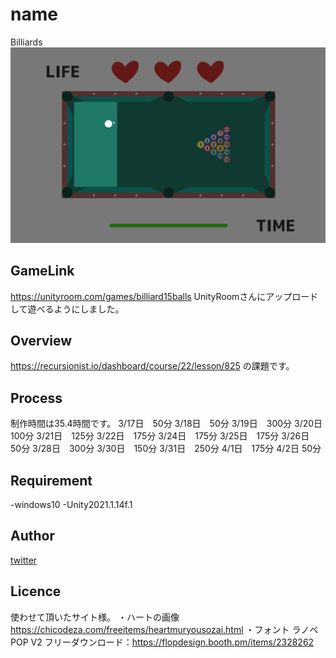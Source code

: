 # name
Billiards
![gif](https://github.com/TfromTYBros/Billiards/blob/main/billiards.gif)

## GameLink
https://unityroom.com/games/billiard15balls
UnityRoomさんにアップロードして遊べるようにしました。

## Overview
https://recursionist.io/dashboard/course/22/lesson/825
の課題です。

## Process
制作時間は35.4時間です。
3/17日　50分
3/18日　50分
3/19日　300分
3/20日　100分
3/21日　125分
3/22日　175分
3/24日　175分
3/25日　175分
3/26日　50分
3/28日　300分
3/30日　150分
3/31日　250分
4/1日　175分
4/2日  50分

## Requirement
-windows10
-Unity2021.1.14f.1

## Author
[twitter](https://twitter.com/HappyRoutineEL)

## Licence
使わせて頂いたサイト様。
・ハートの画像
https://chicodeza.com/freeitems/heartmuryousozai.html
・フォント
ラノベPOP V2
フリーダウンロード：https://flopdesign.booth.pm/items/2328262
